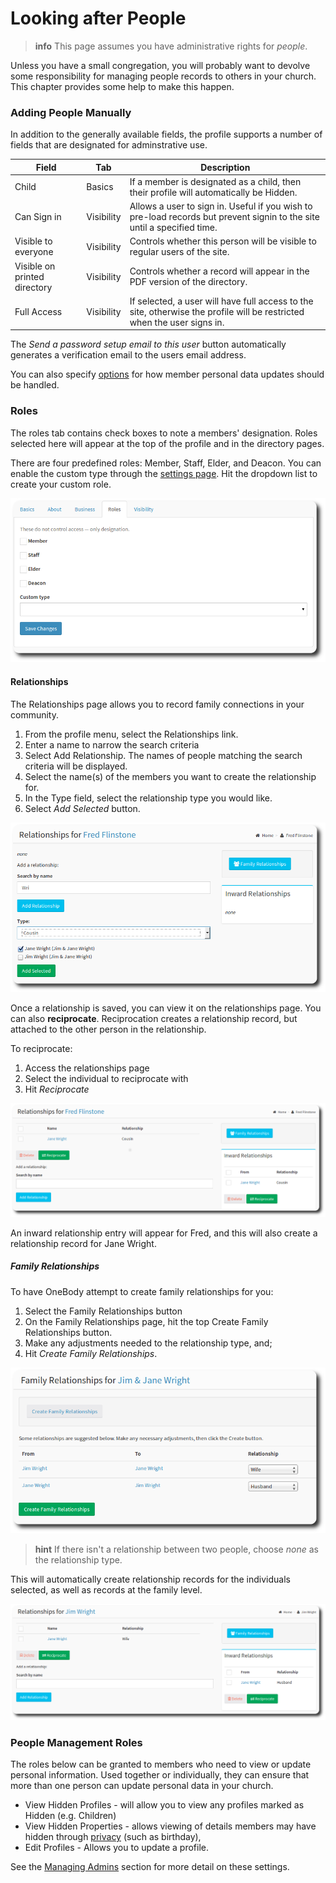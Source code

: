 # Looking after People

>**info** This page assumes you have administrative rights for *people*.

Unless you have a small congregation, you will probably want to devolve some responsibility for managing people records to others in your church. This chapter provides some help to make this happen.

### Adding People Manually
In addition to the generally available fields, the profile supports a number of fields that are designated for adminstrative use.

| Field | Tab |Description |
| -- | -- | -- |
| Child | Basics | If a member is designated as a child, then their profile will automatically be Hidden. |
| Can Sign in | Visibility | Allows a user to sign in. Useful if you wish to pre-load records but prevent signin to the site until a specified time. |
| Visible to everyone | Visibility | Controls whether this person will be visible to regular users of the site. |
| Visible on printed directory | Visibility | Controls whether a record will appear in the PDF version of the directory. |
| Full Access | Visibility | If selected, a user will have full access to the site, otherwise the profile will be restricted when the user signs in. |

The *Send a password setup email to this user* button automatically generates a verification email to the users email address.

You can also specify [options](../administration/settings.html#members) for how member personal data updates should be handled.


### Roles

The roles tab contains check boxes to note a members' designation. Roles selected here will appear at the top of the profile and in the directory pages.

There are four predefined roles: Member, Staff, Elder, and Deacon. You can enable the custom type through the [settings page](../administration/settings.html#members). Hit the dropdown list to create your custom role.

![Roles](../img/admin/admin-people-5.png)


#### Relationships

The Relationships page allows you to record family connections in your community.

1. From the profile menu, select the Relationships link.
2. Enter a name to narrow the search criteria
3. Select Add Relationship. The names of people matching the search criteria will be displayed.
4. Select the name(s) of the members you want to create the relationship for.
5. In the Type field, select the relationship type you would like.
6. Select *Add Selected* button.


![Relationships](../img/admin/admin-people-1.png)


Once a relationship is saved, you can view it on the relationships page. You can also **reciprocate**.  Reciprocation  creates a relationship record, but attached to the other person in the relationship.

To reciprocate:

1. Access the relationships page
2. Select the individual to reciprocate with
3. Hit *Reciprocate*

![Reciprocate Relationships](../img/admin/admin-people-2.png)

An inward relationship entry will appear for Fred, and this will also create a relationship record for Jane Wright.

##### Family Relationships

To have OneBody attempt to create family relationships for you:

1. Select the Family Relationships button
2. On the Family Relationships page,  hit the top Create Family Relationships button.
3. Make any adjustments needed to the relationship type, and;
4. Hit *Create Family Relationships*.

![Family Relationships](../img/admin/admin-people-3.png)

> **hint** If there isn't a relationship between two people, choose *none* as the relationship type.

This will automatically create relationship records for the individuals selected, as well as records at the family level.

![Family Relationships](../img/admin/admin-people-4.png)


### People Management Roles

The roles below can be granted to members who need to view or update personal information. Used together or individually, they can ensure that more than one person can update personal data in your church.

* View Hidden Profiles - will allow you to view any profiles marked as Hidden (e.g. Children)
* View Hidden Properties - allows viewing of details members may have hidden through [privacy](../people/README.html#setting-privacy-options) (such as birthday),
* Edit Profiles - Allows you to update a profile.

See the [Managing Admins](../administration/managing_admins.html) section for more detail on these settings.

